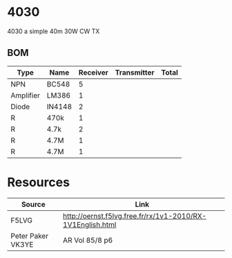 # 4030

4030 a simple 40m 30W CW TX

## BOM

| Type      | Name   | Receiver | Transmitter | Total |
| ---       | ---    | ---      | ---         | ---   |
| NPN       | BC548  | 5        |             |       |
| Amplifier | LM386  | 1        |             |       |
| Diode     | IN4148 | 2        |             |       |
| R         | 470k   | 1        |             |       |
| R         | 4.7k   | 2        |             |       |
| R         | 4.7M   | 1        |             |       |
| R         | 4.7M   | 1        |             |       |




# Resources

| Source            | Link                                                       |
| ---               | ---                                                        |
| F5LVG             | http://oernst.f5lvg.free.fr/rx/1v1-2010/RX-1V1English.html |
| Peter Paker VK3YE | AR Vol 85/8 p6                                             |
